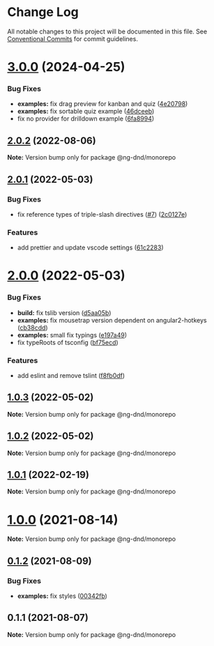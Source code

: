 # Change Log

All notable changes to this project will be documented in this file.
See [Conventional Commits](https://conventionalcommits.org) for commit guidelines.

# [3.0.0](https://github.com/ng-dnd/ng-dnd/compare/v2.0.2...v3.0.0) (2024-04-25)


### Bug Fixes

* **examples:** fix drag preview for kanban and quiz ([4e20798](https://github.com/ng-dnd/ng-dnd/commit/4e207983dd008535549442e272e91554fe29ec7c))
* **examples:** fix sortable quiz example ([46dceeb](https://github.com/ng-dnd/ng-dnd/commit/46dceebd7dbd5e36ad7922a421e798b7d1a0c758))
* fix no provider for drilldown example ([6fa8994](https://github.com/ng-dnd/ng-dnd/commit/6fa89948ebd19a1a044ccf3d5b811d1f2921ce5c))





## [2.0.2](https://github.com/ng-dnd/ng-dnd/compare/v2.0.1...v2.0.2) (2022-08-06)

**Note:** Version bump only for package @ng-dnd/monorepo





## [2.0.1](https://github.com/ng-dnd/ng-dnd/compare/v2.0.0...v2.0.1) (2022-05-03)


### Bug Fixes

* fix reference types of triple-slash directives ([#7](https://github.com/ng-dnd/ng-dnd/issues/7)) ([2c0127e](https://github.com/ng-dnd/ng-dnd/commit/2c0127e860213998df9e8facd0b51e9cbc5d6d77))


### Features

* add prettier and update vscode settings ([61c2283](https://github.com/ng-dnd/ng-dnd/commit/61c22833e1bdbf6d5ea74a25e278c830ca6904e2))





# [2.0.0](https://github.com/ng-dnd/ng-dnd/compare/v1.0.3...v2.0.0) (2022-05-03)


### Bug Fixes

* **build:** fix tslib version ([d5aa05b](https://github.com/ng-dnd/ng-dnd/commit/d5aa05be7db32c0a2f67ca47ce177c8b95c2e005))
* **examples:** fix mousetrap version dependent on angular2-hotkeys ([cb38cdd](https://github.com/ng-dnd/ng-dnd/commit/cb38cdd502fe48a722ef29f8daeb76ba7c63ee1e))
* **examples:** small fix typings ([e197a49](https://github.com/ng-dnd/ng-dnd/commit/e197a494b4dde21e8640d27acaa589225330e80b))
* fix typeRoots of tsconfig ([bf75ecd](https://github.com/ng-dnd/ng-dnd/commit/bf75ecd208aa23c84bb83671cc219c81abbe0a90))


### Features

* add eslint and remove tslint ([f8fb0df](https://github.com/ng-dnd/ng-dnd/commit/f8fb0df4ed3882cc0eb85e0089edf636a04a3375))





## [1.0.3](https://github.com/ng-dnd/ng-dnd/compare/v1.0.2...v1.0.3) (2022-05-02)

**Note:** Version bump only for package @ng-dnd/monorepo





## [1.0.2](https://github.com/ng-dnd/ng-dnd/compare/v1.0.1...v1.0.2) (2022-05-02)

**Note:** Version bump only for package @ng-dnd/monorepo





## [1.0.1](https://github.com/ng-dnd/ng-dnd/compare/v1.0.0...v1.0.1) (2022-02-19)

**Note:** Version bump only for package @ng-dnd/monorepo





# [1.0.0](https://github.com/ng-dnd/ng-dnd/compare/v0.1.2...v1.0.0) (2021-08-14)

**Note:** Version bump only for package @ng-dnd/monorepo





## [0.1.2](https://github.com/ng-dnd/ng-dnd/compare/v0.1.1...v0.1.2) (2021-08-09)


### Bug Fixes

* **examples:** fix styles ([00342fb](https://github.com/ng-dnd/ng-dnd/commit/00342fb776e3a685115cf862b761ee341329cf1c))





## 0.1.1 (2021-08-07)

**Note:** Version bump only for package @ng-dnd/monorepo
